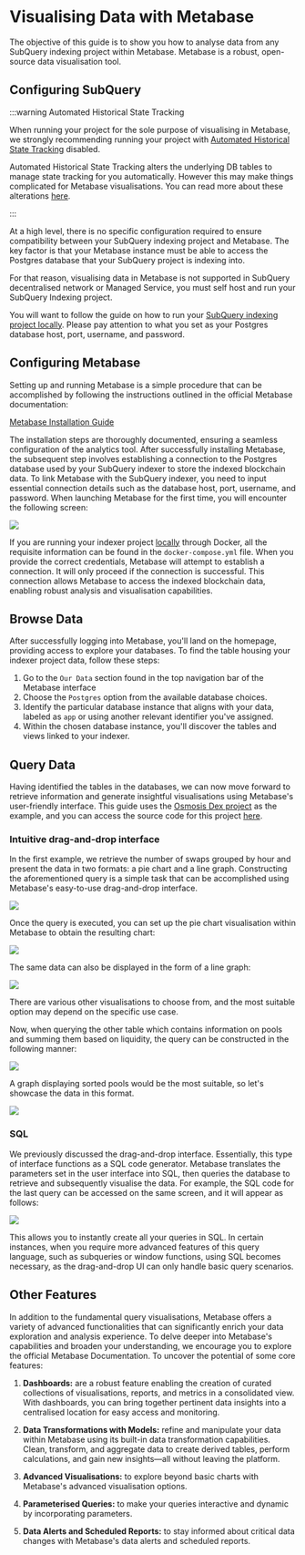 # Visualising Data with Metabase

The objective of this guide is to show you how to analyse data from any SubQuery indexing project within Metabase. Metabase is a robust, open-source data visualisation tool.

## Configuring SubQuery

:::warning Automated Historical State Tracking

When running your project for the sole purpose of visualising in Metabase, we strongly recommending running your project with [Automated Historical State Tracking](../../historical.md) disabled.

Automated Historical State Tracking alters the underlying DB tables to manage state tracking for you automatically. However this may make things complicated for Metabase visualisations. You can read more about these alterations [here](../../historical.md#db-schema).

:::

At a high level, there is no specific configuration required to ensure compatibility between your SubQuery indexing project and Metabase. The key factor is that your Metabase instance must be able to access the Postgres database that your SubQuery project is indexing into.

For that reason, visualising data in Metabase is not supported in SubQuery decentralised network or Managed Service, you must self host and run your SubQuery Indexing project.

You will want to follow the guide on how to run your [SubQuery indexing project locally](../../run.md#running-subquery-locally). Please pay attention to what you set as your Postgres database host, port, username, and password.

## Configuring Metabase

Setting up and running Metabase is a simple procedure that can be accomplished by following the instructions outlined in the official Metabase documentation:

[Metabase Installation Guide](https://www.metabase.com/docs/latest/installation-and-operation/installing-metabase)

The installation steps are thoroughly documented, ensuring a seamless configuration of the analytics tool. After successfully installing Metabase, the subsequent step involves establishing a connection to the Postgres database used by your SubQuery indexer to store the indexed blockchain data. To link Metabase with the SubQuery indexer, you need to input essential connection details such as the database host, port, username, and password. When launching Metabase for the first time, you will encounter the following screen:

![](/assets/img/run_publish/metabase/metabase-database-connection.png)

If you are running your indexer project [locally](../../run.md) through Docker, all the requisite information can be found in the `docker-compose.yml` file. When you provide the correct credentials, Metabase will attempt to establish a connection. It will only proceed if the connection is successful. This connection allows Metabase to access the indexed blockchain data, enabling robust analysis and visualisation capabilities.

## Browse Data

After successfully logging into Metabase, you'll land on the homepage, providing access to explore your databases. To find the table housing your indexer project data, follow these steps:

1. Go to the `Our Data` section found in the top navigation bar of the Metabase interface
2. Choose the `Postgres` option from the available database choices.
3. Identify the particular database instance that aligns with your data, labeled as `app` or using another relevant identifier you've assigned.
4. Within the chosen database instance, you'll discover the tables and views linked to your indexer.

## Query Data

Having identified the tables in the databases, we can now move forward to retrieve information and generate insightful visualisations using Metabase's user-friendly interface. This guide uses the [Osmosis Dex project](https://github.com/subquery/cosmos-subql-starter/tree/main/Osmosis/osmosis-dex-data) as the example, and you can access the source code for this project [here](https://github.com/subquery/cosmos-subql-starter/tree/main/Osmosis/osmosis-dex-data).

### Intuitive drag-and-drop interface

In the first example, we retrieve the number of swaps grouped by hour and present the data in two formats: a pie chart and a line graph. Constructing the aforementioned query is a simple task that can be accomplished using Metabase's easy-to-use drag-and-drop interface.

![](/assets/img/run_publish/metabase/metabaseSwapCountByHourQuery.png)

Once the query is executed, you can set up the pie chart visualisation within Metabase to obtain the resulting chart:

![](/assets/img/run_publish/metabase/metabaseSwapCountByHourResultPieChart.png)

The same data can also be displayed in the form of a line graph:

![](/assets/img/run_publish/metabase/metabaseSwapCountByHourResultLineGraph.png)

There are various other visualisations to choose from, and the most suitable option may depend on the specific use case.

Now, when querying the other table which contains information on pools and summing them based on liquidity, the query can be constructed in the following manner:

![](/assets/img/run_publish/metabase/metabaseLiquidityByPoolsQuery.png)

A graph displaying sorted pools would be the most suitable, so let's showcase the data in this format.

![](/assets/img/run_publish/metabase/metabaseLiquidityByPoolsResult.png)

### SQL

We previously discussed the drag-and-drop interface. Essentially, this type of interface functions as a SQL code generator. Metabase translates the parameters set in the user interface into SQL, then queries the database to retrieve and subsequently visualise the data. For example, the SQL code for the last query can be accessed on the same screen, and it will appear as follows:

![](/assets/img/run_publish/metabase/metabaseLiquidityByPoolsQuerySQL.png)

This allows you to instantly create all your queries in SQL. In certain instances, when you require more advanced features of this query language, such as subqueries or window functions, using SQL becomes necessary, as the drag-and-drop UI can only handle basic query scenarios.

## Other Features

In addition to the fundamental query visualisations, Metabase offers a variety of advanced functionalities that can significantly enrich your data exploration and analysis experience. To delve deeper into Metabase's capabilities and broaden your understanding, we encourage you to explore the official Metabase Documentation. To uncover the potential of some core features:

1. **Dashboards:** are a robust feature enabling the creation of curated collections of visualisations, reports, and metrics in a consolidated view. With dashboards, you can bring together pertinent data insights into a centralised location for easy access and monitoring.

2. **Data Transformations with Models:** refine and manipulate your data within Metabase using its built-in data transformation capabilities. Clean, transform, and aggregate data to create derived tables, perform calculations, and gain new insights—all without leaving the platform.

3. **Advanced Visualisations:** to explore beyond basic charts with Metabase's advanced visualisation options.

4. **Parameterised Queries:** to make your queries interactive and dynamic by incorporating parameters.

5. **Data Alerts and Scheduled Reports:** to stay informed about critical data changes with Metabase's data alerts and scheduled reports.
